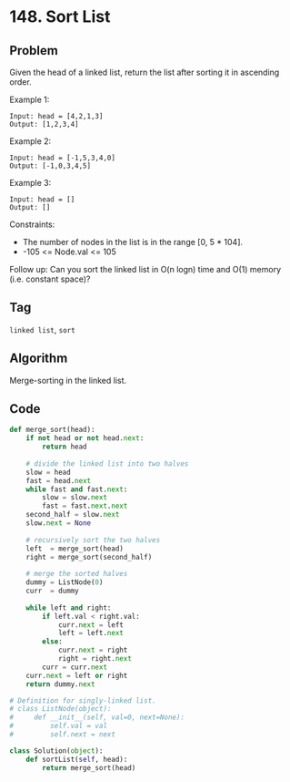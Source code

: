 # 148. Sort List
## Problem
Given the head of a linked list, return the list after sorting it in ascending order.

Example 1:
```
Input: head = [4,2,1,3]
Output: [1,2,3,4]
```

Example 2:
```
Input: head = [-1,5,3,4,0]
Output: [-1,0,3,4,5]
```

Example 3:
```
Input: head = []
Output: []
```

Constraints:
- The number of nodes in the list is in the range [0, 5 * 104].
- -105 <= Node.val <= 105

Follow up: Can you sort the linked list in O(n logn) time and O(1) memory (i.e. constant space)?

## Tag
```linked list```, ```sort```

## Algorithm
Merge-sorting in the linked list.

## Code
```py
def merge_sort(head):
    if not head or not head.next:
        return head
    
    # divide the linked list into two halves
    slow = head
    fast = head.next
    while fast and fast.next:
        slow = slow.next
        fast = fast.next.next
    second_half = slow.next
    slow.next = None
    
    # recursively sort the two halves
    left  = merge_sort(head)
    right = merge_sort(second_half)
    
    # merge the sorted halves
    dummy = ListNode(0)
    curr  = dummy
    
    while left and right:
        if left.val < right.val:
            curr.next = left
            left = left.next
        else:
            curr.next = right
            right = right.next
        curr = curr.next
    curr.next = left or right
    return dummy.next

# Definition for singly-linked list.
# class ListNode(object):
#     def __init__(self, val=0, next=None):
#         self.val = val
#         self.next = next

class Solution(object):
    def sortList(self, head):
        return merge_sort(head)

```